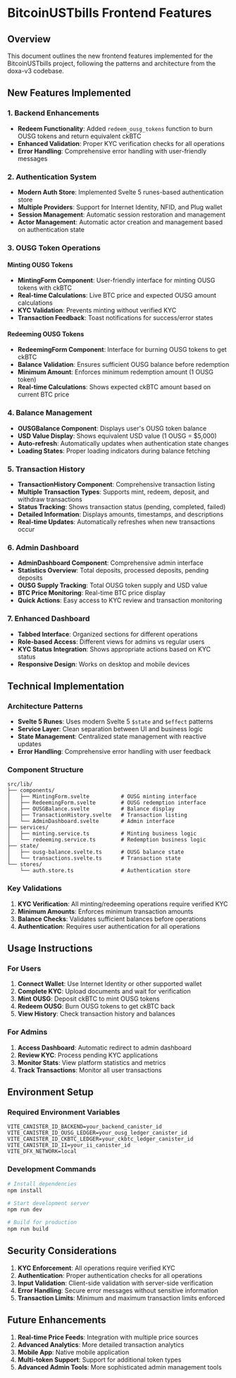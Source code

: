 # BitcoinUSTbills Frontend Features

## Overview

This document outlines the new frontend features implemented for the BitcoinUSTbills project, following the patterns and architecture from the doxa-v3 codebase.

## New Features Implemented

### 1. Backend Enhancements

- **Redeem Functionality**: Added `redeem_ousg_tokens` function to burn OUSG tokens and return equivalent ckBTC
- **Enhanced Validation**: Proper KYC verification checks for all operations
- **Error Handling**: Comprehensive error handling with user-friendly messages

### 2. Authentication System

- **Modern Auth Store**: Implemented Svelte 5 runes-based authentication store
- **Multiple Providers**: Support for Internet Identity, NFID, and Plug wallet
- **Session Management**: Automatic session restoration and management
- **Actor Management**: Automatic actor creation and management based on authentication state

### 3. OUSG Token Operations

#### Minting OUSG Tokens

- **MintingForm Component**: User-friendly interface for minting OUSG tokens with ckBTC
- **Real-time Calculations**: Live BTC price and expected OUSG amount calculations
- **KYC Validation**: Prevents minting without verified KYC
- **Transaction Feedback**: Toast notifications for success/error states

#### Redeeming OUSG Tokens

- **RedeemingForm Component**: Interface for burning OUSG tokens to get ckBTC
- **Balance Validation**: Ensures sufficient OUSG balance before redemption
- **Minimum Amount**: Enforces minimum redemption amount (1 OUSG token)
- **Real-time Calculations**: Shows expected ckBTC amount based on current BTC price

### 4. Balance Management

- **OUSGBalance Component**: Displays user's OUSG token balance
- **USD Value Display**: Shows equivalent USD value (1 OUSG = $5,000)
- **Auto-refresh**: Automatically updates when authentication state changes
- **Loading States**: Proper loading indicators during balance fetching

### 5. Transaction History

- **TransactionHistory Component**: Comprehensive transaction listing
- **Multiple Transaction Types**: Supports mint, redeem, deposit, and withdraw transactions
- **Status Tracking**: Shows transaction status (pending, completed, failed)
- **Detailed Information**: Displays amounts, timestamps, and descriptions
- **Real-time Updates**: Automatically refreshes when new transactions occur

### 6. Admin Dashboard

- **AdminDashboard Component**: Comprehensive admin interface
- **Statistics Overview**: Total deposits, processed deposits, pending deposits
- **OUSG Supply Tracking**: Total OUSG token supply and USD value
- **BTC Price Monitoring**: Real-time BTC price display
- **Quick Actions**: Easy access to KYC review and transaction monitoring

### 7. Enhanced Dashboard

- **Tabbed Interface**: Organized sections for different operations
- **Role-based Access**: Different views for admins vs regular users
- **KYC Status Integration**: Shows appropriate actions based on KYC status
- **Responsive Design**: Works on desktop and mobile devices

## Technical Implementation

### Architecture Patterns

- **Svelte 5 Runes**: Uses modern Svelte 5 `$state` and `$effect` patterns
- **Service Layer**: Clean separation between UI and business logic
- **State Management**: Centralized state management with reactive updates
- **Error Handling**: Comprehensive error handling with user feedback

### Component Structure

```
src/lib/
├── components/
│   ├── MintingForm.svelte          # OUSG minting interface
│   ├── RedeemingForm.svelte        # OUSG redemption interface
│   ├── OUSGBalance.svelte          # Balance display
│   ├── TransactionHistory.svelte   # Transaction listing
│   └── AdminDashboard.svelte       # Admin interface
├── services/
│   ├── minting.service.ts          # Minting business logic
│   └── redeeming.service.ts        # Redemption business logic
├── state/
│   ├── ousg-balance.svelte.ts      # OUSG balance state
│   └── transactions.svelte.ts      # Transaction state
└── stores/
    └── auth.store.ts               # Authentication store
```

### Key Validations

1. **KYC Verification**: All minting/redeeming operations require verified KYC
2. **Minimum Amounts**: Enforces minimum transaction amounts
3. **Balance Checks**: Validates sufficient balances before operations
4. **Authentication**: Requires user authentication for all operations

## Usage Instructions

### For Users

1. **Connect Wallet**: Use Internet Identity or other supported wallet
2. **Complete KYC**: Upload documents and wait for verification
3. **Mint OUSG**: Deposit ckBTC to mint OUSG tokens
4. **Redeem OUSG**: Burn OUSG tokens to get ckBTC back
5. **View History**: Check transaction history and balances

### For Admins

1. **Access Dashboard**: Automatic redirect to admin dashboard
2. **Review KYC**: Process pending KYC applications
3. **Monitor Stats**: View platform statistics and metrics
4. **Track Transactions**: Monitor all user transactions

## Environment Setup

### Required Environment Variables

```env
VITE_CANISTER_ID_BACKEND=your_backend_canister_id
VITE_CANISTER_ID_OUSG_LEDGER=your_ousg_ledger_canister_id
VITE_CANISTER_ID_CKBTC_LEDGER=your_ckbtc_ledger_canister_id
VITE_CANISTER_ID_II=your_ii_canister_id
VITE_DFX_NETWORK=local
```

### Development Commands

```bash
# Install dependencies
npm install

# Start development server
npm run dev

# Build for production
npm run build
```

## Security Considerations

1. **KYC Enforcement**: All operations require verified KYC
2. **Authentication**: Proper authentication checks for all operations
3. **Input Validation**: Client-side validation with server-side verification
4. **Error Handling**: Secure error messages without sensitive information
5. **Transaction Limits**: Minimum and maximum transaction limits enforced

## Future Enhancements

1. **Real-time Price Feeds**: Integration with multiple price sources
2. **Advanced Analytics**: More detailed transaction analytics
3. **Mobile App**: Native mobile application
4. **Multi-token Support**: Support for additional token types
5. **Advanced Admin Tools**: More sophisticated admin management tools
